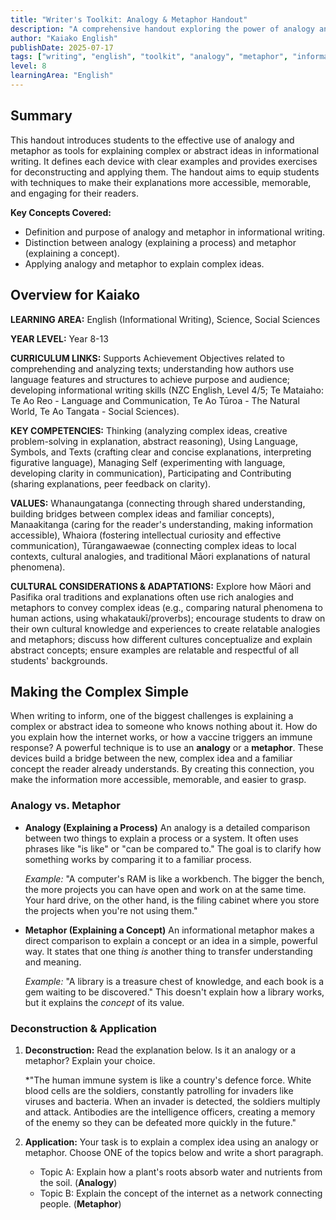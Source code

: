 ```yaml
---
title: "Writer's Toolkit: Analogy & Metaphor Handout"
description: "A comprehensive handout exploring the power of analogy and metaphor in explaining complex ideas in informational writing, designed for English language arts students."
author: "Kaiako English"
publishDate: 2025-07-17
tags: ["writing", "english", "toolkit", "analogy", "metaphor", "informational writing", "Comprehension Handout", "Aotearoa New Zealand Curriculum"]
level: 8
learningArea: "English"
---
```


## Summary

This handout introduces students to the effective use of analogy and metaphor as tools for explaining complex or abstract ideas in informational writing. It defines each device with clear examples and provides exercises for deconstructing and applying them. The handout aims to equip students with techniques to make their explanations more accessible, memorable, and engaging for their readers.

**Key Concepts Covered:**
*   Definition and purpose of analogy and metaphor in informational writing.
*   Distinction between analogy (explaining a process) and metaphor (explaining a concept).
*   Applying analogy and metaphor to explain complex ideas.

## Overview for Kaiako

**LEARNING AREA:** English (Informational Writing), Science, Social Sciences

**YEAR LEVEL:** Year 8-13

**CURRICULUM LINKS:** Supports Achievement Objectives related to comprehending and analyzing texts; understanding how authors use language features and structures to achieve purpose and audience; developing informational writing skills (NZC English, Level 4/5; Te Mataiaho: Te Ao Reo - Language and Communication, Te Ao Tūroa - The Natural World, Te Ao Tangata - Social Sciences).

**KEY COMPETENCIES:** Thinking (analyzing complex ideas, creative problem-solving in explanation, abstract reasoning), Using Language, Symbols, and Texts (crafting clear and concise explanations, interpreting figurative language), Managing Self (experimenting with language, developing clarity in communication), Participating and Contributing (sharing explanations, peer feedback on clarity).

**VALUES:** Whanaungatanga (connecting through shared understanding, building bridges between complex ideas and familiar concepts), Manaakitanga (caring for the reader's understanding, making information accessible), Whaiora (fostering intellectual curiosity and effective communication), Tūrangawaewae (connecting complex ideas to local contexts, cultural analogies, and traditional Māori explanations of natural phenomena).

**CULTURAL CONSIDERATIONS & ADAPTATIONS:** Explore how Māori and Pasifika oral traditions and explanations often use rich analogies and metaphors to convey complex ideas (e.g., comparing natural phenomena to human actions, using whakataukī/proverbs); encourage students to draw on their own cultural knowledge and experiences to create relatable analogies and metaphors; discuss how different cultures conceptualize and explain abstract concepts; ensure examples are relatable and respectful of all students' backgrounds.

## Making the Complex Simple

When writing to inform, one of the biggest challenges is explaining a complex or abstract idea to someone who knows nothing about it. How do you explain how the internet works, or how a vaccine triggers an immune response? A powerful technique is to use an **analogy** or a **metaphor**. These devices build a bridge between the new, complex idea and a familiar concept the reader already understands. By creating this connection, you make the information more accessible, memorable, and easier to grasp.

### Analogy vs. Metaphor

*   **Analogy (Explaining a Process)**
    An analogy is a detailed comparison between two things to explain a process or a system. It often uses phrases like "is like" or "can be compared to." The goal is to clarify how something works by comparing it to a familiar process.

    *Example:* "A computer's RAM is like a workbench. The bigger the bench, the more projects you can have open and work on at the same time. Your hard drive, on the other hand, is the filing cabinet where you store the projects when you're not using them."

*   **Metaphor (Explaining a Concept)**
    An informational metaphor makes a direct comparison to explain a concept or an idea in a simple, powerful way. It states that one thing *is* another thing to transfer understanding and meaning.

    *Example:* "A library is a treasure chest of knowledge, and each book is a gem waiting to be discovered." This doesn't explain how a library works, but it explains the *concept* of its value.

### Deconstruction & Application

1.  **Deconstruction:** Read the explanation below. Is it an analogy or a metaphor? Explain your choice.

    *"The human immune system is like a country's defence force. White blood cells are the soldiers, constantly patrolling for invaders like viruses and bacteria. When an invader is detected, the soldiers multiply and attack. Antibodies are the intelligence officers, creating a memory of the enemy so they can be defeated more quickly in the future."

2.  **Application:** Your task is to explain a complex idea using an analogy or metaphor. Choose ONE of the topics below and write a short paragraph.

    *   Topic A: Explain how a plant's roots absorb water and nutrients from the soil. (**Analogy**)
    *   Topic B: Explain the concept of the internet as a network connecting people. (**Metaphor**)